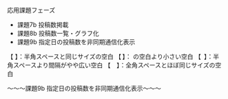 応用課題フェーズ
* 課題7b 投稿数掲載
* 課題8b 投稿数一覧・グラフ化
* 課題9b 指定日の投稿数を非同期通信化表示

【&nbsp;】：半角スペースと同じサイズの空白
【&thinsp;】：&nbsp;の空白より小さい空白
【&ensp;】：半角スペースより間隔がやや広い空白
【&emsp;】：全角スペースとほぼ同じサイズの空白

〜〜〜課題9b 指定日の投稿数を非同期通信化表示〜〜〜
